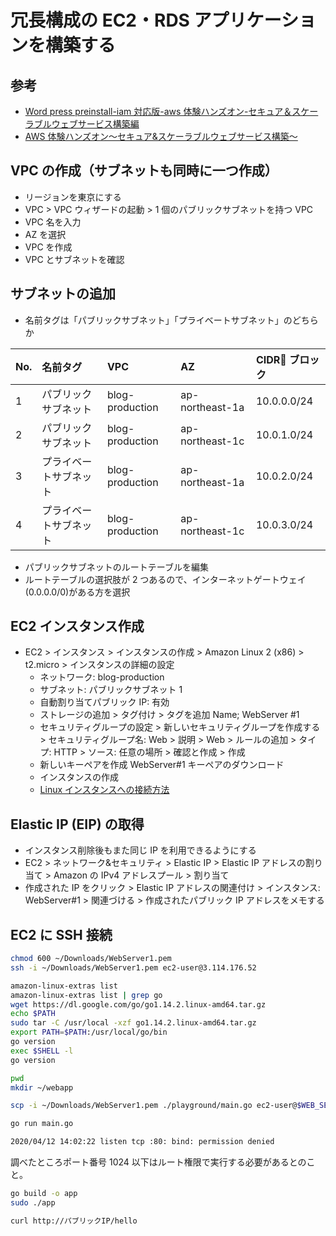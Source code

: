 # 冗長構成の EC2・RDS アプリケーションを構築する

## 参考

- [Word press preinstall-iam 対応版-aws 体験ハンズオン-セキュア＆スケーラブルウェブサービス構築編](https://www.slideshare.net/KamedaHarunobu/word-press-preinstalliamaws)
- [AWS 体験ハンズオン〜セキュア&スケーラブルウェブサービス構築〜](https://aws-ref.s3.amazonaws.com/handson/building_3tier_on_vpc_ver9.2_ja.pdf)

## VPC の作成（サブネットも同時に一つ作成）

- リージョンを東京にする
- VPC > VPC ウィザードの起動 > 1 個のパブリックサブネットを持つ VPC
- VPC 名を入力
- AZ を選択
- VPC を作成
- VPC とサブネットを確認

## サブネットの追加

- 名前タグは「パブリックサブネット」「プライベートサブネット」のどちらか

| No. | 名前タグ               | VPC             | AZ              | CIDR ブロック |
| :-- | :--------------------- | :-------------- | :-------------- | :------------ |
| 1   | パブリックサブネット   | blog-production | ap-northeast-1a | 10.0.0.0/24   |
| 2   | パブリックサブネット   | blog-production | ap-northeast-1c | 10.0.1.0/24   |
| 3   | プライベートサブネット | blog-production | ap-northeast-1a | 10.0.2.0/24   |
| 4   | プライベートサブネット | blog-production | ap-northeast-1c | 10.0.3.0/24   |

- パブリックサブネットのルートテーブルを編集
- ルートテーブルの選択肢が 2 つあるので、インターネットゲートウェイ(0.0.0.0/0)がある方を選択

## EC2 インスタンス作成

- EC2 > インスタンス > インスタンスの作成 > Amazon Linux 2 (x86) > t2.micro > インスタンスの詳細の設定
  - ネットワーク: blog-production
  - サブネット: パブリックサブネット 1
  - 自動割り当てパブリック IP: 有効
  - ストレージの追加 > タグ付け > タグを追加 Name; WebServer #1
  - セキュリティグループの設定 > 新しいセキュリティグループを作成する > セキュリティグループ名: Web > 説明 > Web > ルールの追加 > タイプ: HTTP > ソース: 任意の場所 > 確認と作成 > 作成
  - 新しいキーペアを作成 WebServer#1 キーペアのダウンロード
  - インスタンスの作成
  - [Linux インスタンスへの接続方法](https://docs.aws.amazon.com/console/ec2/instances/connect/docs)

## Elastic IP (EIP) の取得

- インスタンス削除後もまた同じ IP を利用できるようにする
- EC2 > ネットワーク&セキュリティ > Elastic IP > Elastic IP アドレスの割り当て > Amazon の IPv4 アドレスプール > 割り当て
- 作成された IP をクリック > Elastic IP アドレスの関連付け > インスタンス: WebServer#1 > 関連づける > 作成されたパブリック IP アドレスをメモする

## EC2 に SSH 接続

```sh
chmod 600 ~/Downloads/WebServer1.pem
ssh -i ~/Downloads/WebServer1.pem ec2-user@3.114.176.52
```

```sh
amazon-linux-extras list
amazon-linux-extras list | grep go
wget https://dl.google.com/go/go1.14.2.linux-amd64.tar.gz
echo $PATH
sudo tar -C /usr/local -xzf go1.14.2.linux-amd64.tar.gz
export PATH=$PATH:/usr/local/go/bin
go version
exec $SHELL -l
go version
```

```sh
pwd
mkdir ~/webapp
```

```sh
scp -i ~/Downloads/WebServer1.pem ./playground/main.go ec2-user@$WEB_SERVER_1_IP:~/
```

```sh
go run main.go
```

```sh
2020/04/12 14:02:22 listen tcp :80: bind: permission denied
```

調べたところポート番号 1024 以下はルート権限で実行する必要があるとのこと。

```sh
go build -o app
sudo ./app
```

```sh
curl http://パブリックIP/hello
```
